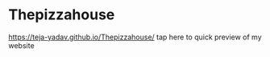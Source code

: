 # Thepizzahouse
 https://teja-yadav.github.io/Thepizzahouse/ tap here to quick preview of  my website
